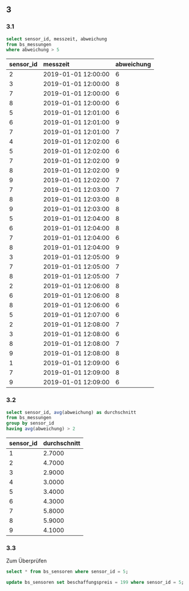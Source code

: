## 3

### 3.1

```SQL
select sensor_id, messzeit, abweichung
from bs_messungen
where abweichung > 5
```

| sensor\_id | messzeit            | abweichung |
|:-----------|:--------------------|:-----------|
| 2          | 2019-01-01 12:00:00 | 6          |
| 3          | 2019-01-01 12:00:00 | 8          |
| 7          | 2019-01-01 12:00:00 | 6          |
| 8          | 2019-01-01 12:00:00 | 6          |
| 5          | 2019-01-01 12:01:00 | 6          |
| 6          | 2019-01-01 12:01:00 | 9          |
| 7          | 2019-01-01 12:01:00 | 7          |
| 4          | 2019-01-01 12:02:00 | 6          |
| 5          | 2019-01-01 12:02:00 | 6          |
| 7          | 2019-01-01 12:02:00 | 9          |
| 8          | 2019-01-01 12:02:00 | 9          |
| 9          | 2019-01-01 12:02:00 | 7          |
| 7          | 2019-01-01 12:03:00 | 7          |
| 8          | 2019-01-01 12:03:00 | 8          |
| 9          | 2019-01-01 12:03:00 | 8          |
| 5          | 2019-01-01 12:04:00 | 8          |
| 6          | 2019-01-01 12:04:00 | 8          |
| 7          | 2019-01-01 12:04:00 | 6          |
| 8          | 2019-01-01 12:04:00 | 9          |
| 3          | 2019-01-01 12:05:00 | 9          |
| 7          | 2019-01-01 12:05:00 | 7          |
| 8          | 2019-01-01 12:05:00 | 7          |
| 2          | 2019-01-01 12:06:00 | 8          |
| 6          | 2019-01-01 12:06:00 | 8          |
| 8          | 2019-01-01 12:06:00 | 6          |
| 5          | 2019-01-01 12:07:00 | 6          |
| 2          | 2019-01-01 12:08:00 | 7          |
| 3          | 2019-01-01 12:08:00 | 6          |
| 8          | 2019-01-01 12:08:00 | 7          |
| 9          | 2019-01-01 12:08:00 | 8          |
| 1          | 2019-01-01 12:09:00 | 6          |
| 7          | 2019-01-01 12:09:00 | 8          |
| 9          | 2019-01-01 12:09:00 | 6          |

### 3.2

```SQL
select sensor_id, avg(abweichung) as durchschnitt
from bs_messungen
group by sensor_id
having avg(abweichung) > 2
```

| sensor\_id | durchschnitt |
|:-----------|:-------------|
| 1          | 2.7000       |
| 2          | 4.7000       |
| 3          | 2.9000       |
| 4          | 3.0000       |
| 5          | 3.4000       |
| 6          | 4.3000       |
| 7          | 5.8000       |
| 8          | 5.9000       |
| 9          | 4.1000       |


### 3.3

Zum Überprüfen
```SQL
select * from bs_sensoren where sensor_id = 5;
```

```SQL
update bs_sensoren set beschaffungspreis = 199 where sensor_id = 5;
```

